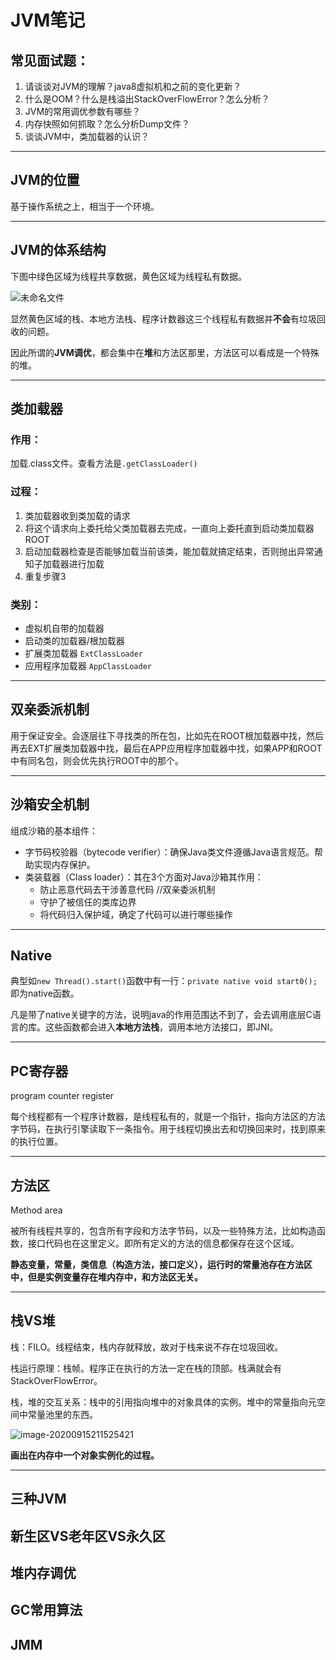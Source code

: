 # JVM笔记

## 常见面试题：

1. 请谈谈对JVM的理解？java8虚拟机和之前的变化更新？
2. 什么是OOM？什么是栈溢出StackOverFlowError？怎么分析？
3. JVM的常用调优参数有哪些？
4. 内存快照如何抓取？怎么分析Dump文件？
5. 谈谈JVM中，类加载器的认识？

---

## JVM的位置

基于操作系统之上，相当于一个环境。

---

## JVM的体系结构

下图中绿色区域为线程共享数据，黄色区域为线程私有数据。

![未命名文件](https://user-images.githubusercontent.com/17522733/93140660-1cd5bc80-f6e3-11ea-8057-1746f222bb97.png)

显然黄色区域的栈、本地方法栈、程序计数器这三个线程私有数据并**不会**有垃圾回收的问题。

因此所谓的**JVM调优**，都会集中在**堆**和方法区那里，方法区可以看成是一个特殊的堆。

---

## 类加载器

### 作用：

加载.class文件。查看方法是`.getClassLoader()`

### 过程：

1. 类加载器收到类加载的请求
2. 将这个请求向上委托给父类加载器去完成，一直向上委托直到启动类加载器ROOT
3. 启动加载器检查是否能够加载当前该类，能加载就搞定结束，否则抛出异常通知子加载器进行加载
4. 重复步骤3

### 类别：

- 虚拟机自带的加载器
- 启动类的加载器/根加载器
- 扩展类加载器 `ExtClassLoader`
- 应用程序加载器 `AppClassLoader`

---

## 双亲委派机制

用于保证安全。会逐层往下寻找类的所在包，比如先在ROOT根加载器中找，然后再去EXT扩展类加载器中找，最后在APP应用程序加载器中找，如果APP和ROOT中有同名包，则会优先执行ROOT中的那个。

---

## 沙箱安全机制

组成沙箱的基本组件：

- 字节码校验器（bytecode verifier）：确保Java类文件遵循Java语言规范。帮助实现内存保护。
- 类装载器（Class loader）：其在3个方面对Java沙箱其作用：
  - 防止恶意代码去干涉善意代码		//双亲委派机制
  - 守护了被信任的类库边界
  - 将代码归入保护域，确定了代码可以进行哪些操作

---

## Native

典型如`new Thread().start()`函数中有一行：`private native void start0();` 即为native函数。

凡是带了native关键字的方法，说明java的作用范围达不到了，会去调用底层C语言的库。这些函数都会进入**本地方法栈**，调用本地方法接口，即JNI。 

---

## PC寄存器

program counter register

每个线程都有一个程序计数器，是线程私有的，就是一个指针，指向方法区的方法字节码，在执行引擎读取下一条指令。用于线程切换出去和切换回来时，找到原来的执行位置。

---

## 方法区

Method area

被所有线程共享的，包含所有字段和方法字节码，以及一些特殊方法，比如构造函数，接口代码也在这里定义。即所有定义的方法的信息都保存在这个区域。

**静态变量，常量，类信息（构造方法，接口定义），运行时的常量池存在方法区中，但是实例变量存在堆内存中，和方法区无关。**

---

## 栈VS堆 

栈：FILO。线程结束，栈内存就释放，故对于栈来说不存在垃圾回收。

栈运行原理：栈帧。程序正在执行的方法一定在栈的顶部。栈满就会有StackOverFlowError。

栈，堆的交互关系：栈中的引用指向堆中的对象具体的实例。堆中的常量指向元空间中常量池里的东西。

![image-20200915211525421](https://user-images.githubusercontent.com/17522733/93254468-ab584580-f798-11ea-957d-e6ea90e0d372.png)

**画出在内存中一个对象实例化的过程。**

---

## 三种JVM

## 新生区VS老年区VS永久区

## 堆内存调优

## GC常用算法

## JMM